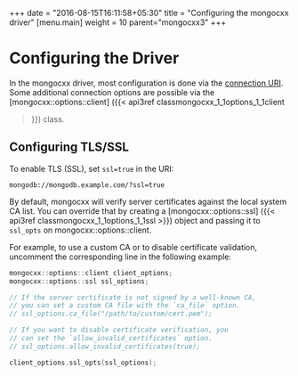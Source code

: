 +++
date = "2016-08-15T16:11:58+05:30"
title = "Configuring the mongocxx driver"
[menu.main]
  weight = 10
  parent="mongocxx3"
+++

# Configuring the Driver

In the mongocxx driver, most configuration is done via the [connection
URI](https://docs.mongodb.com/master/reference/connection-string/).  Some
additional connection options are possible via the
[mongocxx::options::client] ({{< api3ref classmongocxx_1_1options_1_1client
>}}) class.

## Configuring TLS/SSL

To enable TLS (SSL), set `ssl=true` in the URI:

```nohighlight
mongodb://mongodb.example.com/?ssl=true
```

By default, mongocxx will verify server certificates against the local
system CA list.  You can override that by creating a
[mongocxx::options::ssl] ({{< api3ref classmongocxx_1_1options_1_1ssl >}})
object and passing it to `ssl_opts` on mongocxx::options::client.

For example, to use a custom CA or to disable certificate validation,
uncomment the corresponding line in the following example:

```cpp
mongocxx::options::client client_options;
mongocxx::options::ssl ssl_options;

// If the server certificate is not signed by a well-known CA,
// you can set a custom CA file with the `ca_file` option.
// ssl_options.ca_file("/path/to/custom/cert.pem");

// If you want to disable certificate verification, you
// can set the `allow_invalid_certificates` option.
// ssl_options.allow_invalid_certificates(true);

client_options.ssl_opts(ssl_options);
```


